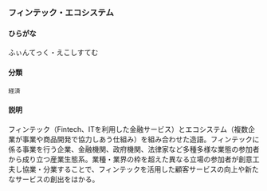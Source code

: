 <div style="display:none;">

## [あ行](securities-terms?id=あ行)
## [か行](securities-terms?id=か行)
## [さ行](securities-terms?id=さ行)
## [た行](securities-terms?id=た行)
## [な行](securities-terms?id=な行)
## [は行](securities-terms?id=は行)

</div>

### フィンテック・エコシステム

#### ひらがな

ふぃんてっく・えこしすてむ

#### 分類

`経済`

#### 説明

フィンテック（Fintech、ITを利用した金融サービス）とエコシステム（複数企業が事業や商品開発で協力しあう仕組み）を組み合わせた造語。フィンテックに係る事業を行う企業、金融機関、政府機関、法律家など多種多様な業態の参加者から成り立つ産業生態系。業種・業界の枠を超えた異なる立場の参加者が創意工夫し協業・分業することで、フィンテックを活用した顧客サービスの向上や新たなサービスの創出をはかる。

<div style="display:none;">

## [ま行](securities-terms?id=ま行)
## [や行](securities-terms?id=や行)
## [ら行](securities-terms?id=ら行)
## [わ行](securities-terms?id=わ行)
## [英数字・記号](securities-terms?id=英数字・記号)

</div>

